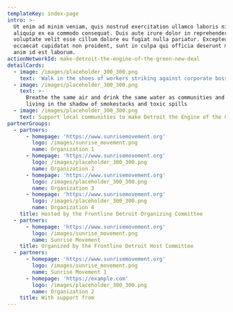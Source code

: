 ```yaml
---
templateKey: index-page
intro: >-
  Ut enim ad minim veniam, quis nostrud exercitation ullamco laboris nisi ut
  aliquip ex ea commodo consequat. Duis aute irure dolor in reprehenderit in
  voluptate velit esse cillum dolore eu fugiat nulla pariatur. Excepteur sint
  occaecat cupidatat non proident, sunt in culpa qui officia deserunt mollit
  anim id est laborum.
actionNetworkId: make-detroit-the-engine-of-the-green-new-deal
detailCards:
  - image: /images/placeholder_300_300.png
    text: 'Walk in the shoes of workers striking against corporate bosses '
  - image: /images/placeholder_300_300.png
    text: >-
      Breathe the same air and drink the same water as communities and schools
      living in the shadow of smokestacks and toxic spills
  - image: /images/placeholder_300_300.png
    text: Support local communities to make Detroit the Engine of the Green New Deal
partnerGroups:
  - partners:
      - homepage: 'https://www.sunrisemovement.org'
        logo: /images/sunrise_movement.png
        name: Organization 1
      - homepage: 'https://www.sunrisemovement.org'
        logo: /images/placeholder_300_300.png
        name: Organization 2
      - homepage: 'https://www.sunrisemovement.org'
        logo: /images/placeholder_300_300.png
        name: Organization 3
      - homepage: 'https://www.sunrisemovement.org'
        logo: /images/placeholder_300_300.png
        name: Organization 4
    title: Hosted by the Frontline Detroit Organizing Committee
  - partners:
      - homepage: 'https://www.sunrisemovement.org'
        logo: /images/sunrise_movement.png
        name: Sunrise Movement
    title: Organized by the Frontline Detroit Host Committee
  - partners:
      - homepage: 'https://www.sunrisemovement.org'
        logo: /images/sunrise_movement.png
        name: Sunrise Movement 1
      - homepage: 'https://example.com'
        logo: /images/placeholder_300_300.png
        name: Organization 2
    title: With support from
---
```


